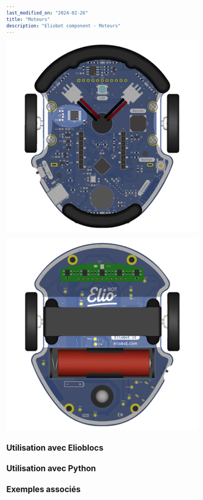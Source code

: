 ```yaml
---
last_modified_on: "2024-02-26"
title: "Moteurs"
description: "Eliobot component - Moteurs"
---
```



![Eliobot motors top](<../../static/img/eliobot/motors/Eliobot - Motors Top.png>)

![Eliobot motors bottom](<../../static/img/eliobot/motors/Eliobot - Motors Bottom.png>)

## Utilisation avec Elioblocs

## Utilisation avec Python

## Exemples associés
